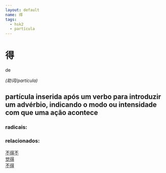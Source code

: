 ```yaml
--- 
layout: default
name: 得 
tags: 
  - hsk2
  - partícula
--- 
```

# 得 
de  
 
*(助词/partícula)*  
## partícula inserida após um verbo para introduzir um advérbio, indicando o modo ou intensidade com que uma ação acontece 
### radicais: 
### relacionados: 
[不得不](/zhengshidu/hsk3/不得不)  
[觉得](/zhengshidu/hsk1/觉得)  
[不得](/zhengshidu/outras/不得)  
